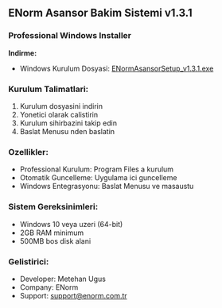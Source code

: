 ﻿## ENorm Asansor Bakim Sistemi v1.3.1

### Professional Windows Installer

**Indirme:**
- Windows Kurulum Dosyasi: [ENormAsansorSetup_v1.3.1.exe](https://github.com/metehan-ugus/ENorm-Release/releases/latest/download/ENormAsansorSetup_v1.3.1.exe)

### Kurulum Talimatlari:
1. Kurulum dosyasini indirin
2. Yonetici olarak calistirin
3. Kurulum sihirbazini takip edin
4. Baslat Menusu nden baslatin

### Ozellikler:
- Professional Kurulum: Program Files a kurulum
- Otomatik Guncelleme: Uygulama ici guncelleme
- Windows Entegrasyonu: Baslat Menusu ve masaustu

### Sistem Gereksinimleri:
- Windows 10 veya uzeri (64-bit)
- 2GB RAM minimum
- 500MB bos disk alani

### Gelistirici:
- Developer: Metehan Ugus
- Company: ENorm
- Support: support@enorm.com.tr

